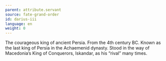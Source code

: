 ```yaml
---
parent: attribute.servant
source: fate-grand-order
id: darius-iii
language: en
weight: 0
---
```


The courageous king of ancient Persia.
From the 4th century BC.
Known as the last king of Persia in the Achaemenid dynasty.
Stood in the way of Macedonia’s King of Conquerors, Iskandar, as his “rival” many times.
